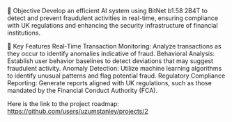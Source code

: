 🎯 Objective
Develop an efficient AI system using BitNet b1.58 2B4T to detect and prevent fraudulent activities in real-time, ensuring compliance with UK regulations and enhancing the security infrastructure of financial institutions.​

🧩 Key Features
Real-Time Transaction Monitoring: Analyze transactions as they occur to identify anomalies indicative of fraud.
Behavioral Analysis: Establish user behavior baselines to detect deviations that may suggest fraudulent activity.
Anomaly Detection: Utilize machine learning algorithms to identify unusual patterns and flag potential fraud.
Regulatory Compliance Reporting: Generate reports aligned with UK regulations, such as those mandated by the Financial Conduct Authority (FCA).​

Here is the link to the project roadmap: https://github.com/users/uzumstanley/projects/2
